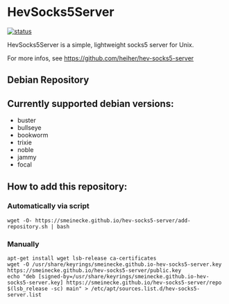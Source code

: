 # HevSocks5Server

[![status](https://github.com/heiher/hev-socks5-server/actions/workflows/build.yaml/badge.svg?branch=master&event=push)](https://github.com/heiher/hev-socks5-server)

HevSocks5Server is a simple, lightweight socks5 server for Unix.

For more infos, see https://github.com/heiher/hev-socks5-server

## Debian Repository

## Currently supported debian versions:
  * buster
  * bullseye
  * bookworm
  * trixie
  * noble
  * jammy
  * focal

## How to add this repository:

### Automatically via script
```
wget -O- https://smeinecke.github.io/hev-socks5-server/add-repository.sh | bash
```

### Manually
```
apt-get install wget lsb-release ca-certificates
wget -O /usr/share/keyrings/smeinecke.github.io-hev-socks5-server.key https://smeinecke.github.io/hev-socks5-server/public.key
echo "deb [signed-by=/usr/share/keyrings/smeinecke.github.io-hev-socks5-server.key] https://smeinecke.github.io/hev-socks5-server/repo $(lsb_release -sc) main" > /etc/apt/sources.list.d/hev-socks5-server.list
```